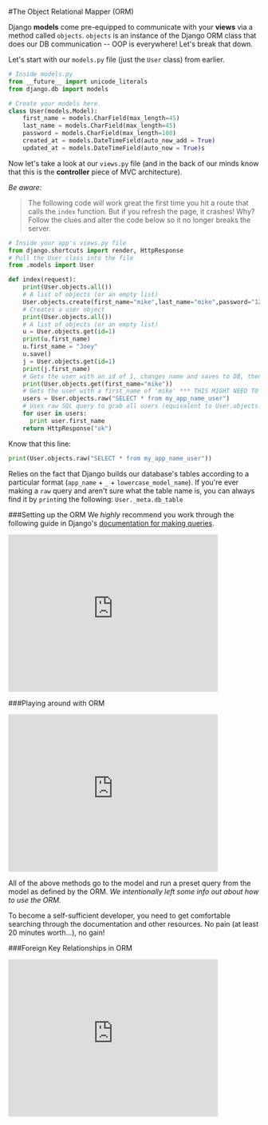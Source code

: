 #The Object Relational Mapper (ORM)

Django **models** come pre-equipped to communicate with your **views** via a method called `objects`. `objects` is an instance of the Django ORM class that does our DB communication -- OOP is everywhere! Let's break that down.

Let's start with our `models.py` file (just the `User` class) from earlier.

```python
# Inside models.py
from __future__ import unicode_literals
from django.db import models

# Create your models here.
class User(models.Model):
    first_name = models.CharField(max_length=45)
    last_name = models.CharField(max_length=45)
    password = models.CharField(max_length=100)
    created_at = models.DateTimeField(auto_now_add = True)
    updated_at = models.DateTimeField(auto_now = True)s
```

Now let's take a look at our `views.py` file (and in the back of our minds know that this is the **controller** piece of MVC architecture).

*Be aware*:
> The following code will work great the first time you hit a route that calls the `index` function. But if you refresh the page, it crashes! Why? Follow the clues and alter the code below so it no longer breaks the server.

```python
# Inside your app's views.py file
from django.shortcuts import render, HttpResponse
# Pull the User class into the file
from .models import User

def index(request):
    print(User.objects.all())
    # A list of objects (or an empty list)
    User.objects.create(first_name="mike",last_name="mike",password="1234asdf")
    # Creates a user object
    print(User.objects.all())
    # A list of objects (or an empty list)
    u = User.objects.get(id=1)
    print(u.first_name)
    u.first_name = "Joey"
    u.save()
    j = User.objects.get(id=1)
    print(j.first_name)
    # Gets the user with an id of 1, changes name and saves to DB, then retrieves again...
    print(User.objects.get(first_name="mike"))
    # Gets the user with a first_name of 'mike' *** THIS MIGHT NEED TO BE CHANGED ***
    users = User.objects.raw("SELECT * from my_app_name_user")
    # Uses raw SQL query to grab all users (equivalent to User.objects.all()), which we iterate through below
    for user in users:
      print user.first_name
    return HttpResponse("ok")
```

Know that this line:
```python
print(User.objects.raw("SELECT * from my_app_name_user"))
```

Relies on the fact that Django builds our database's tables according to a particular format (`app_name` + `_` + `lowercase_model_name`). If you're ever making a `raw` query and aren't sure what the table name is, you can always find it by `print`ing the following: `User._meta.db_table`

###Setting up the ORM
We *highly* recommend you work through the following guide in Django's [documentation for making queries](https://docs.djangoproject.com/en/1.9/topics/db/queries/).
<iframe width="420" height="315" src="https://www.youtube.com/embed/tOC4y-2FBcI" frameborder="0" allowfullscreen></iframe>

###Playing around with ORM
<iframe width="420" height="315" src="https://www.youtube.com/embed/sC6tZzYNQyI" frameborder="0" allowfullscreen></iframe>

All of the above methods go to the model and run a preset query from the model as defined by the ORM. *We intentionally left some info out about how to use the ORM.*

To become a self-sufficient developer, you need to get comfortable searching through the documentation and other resources. No pain (at least 20 minutes worth...), no gain!

###Foreign Key Relationships in ORM
<iframe width="420" height="315" src="https://www.youtube.com/embed/Fh7IVu15Ie4" frameborder="0" allowfullscreen></iframe>
